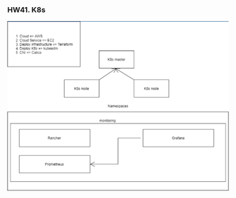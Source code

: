 ### HW41. K8s
![screen shot web page](https://github.com/v-kostyukov/ithillel-tasks/blob/master/HW41/img/screen1.png)
